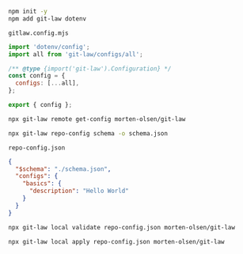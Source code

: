 ```bash
npm init -y
npm add git-law dotenv
```

`gitlaw.config.mjs`

```js
import 'dotenv/config';
import all from 'git-law/configs/all';

/** @type {import('git-law').Configuration} */
const config = {
  configs: [...all],
};

export { config };
```

```bash
npx git-law remote get-config morten-olsen/git-law
```

```bash
npx git-law repo-config schema -o schema.json
```

`repo-config.json`

```json
{
  "$schema": "./schema.json",
  "configs": {
    "basics": {
      "description": "Hello World"
    }
  }
}
```

```bash
npx git-law local validate repo-config.json morten-olsen/git-law
```

```bash
npx git-law local apply repo-config.json morten-olsen/git-law
```
